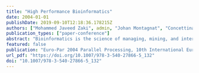 ```yaml
---
title: "High Performance Bioinformatics"
date: 2004-01-01
publishDate: 2019-09-10T12:18:36.178215Z
authors: ["Mohammed Javeed Zaki", admin, "Johan Montagnat", "Concettina Guerra"]
publication_types: ["paper-conference"]
abstract: "Bioinformatics is the science of managing, mining, and interpreting information from biological sequences and structures. Genome sequencing projects have contributed to an exponential growth in complete and partial sequence databases. Similarly, the rapidly expanding structural genomics initiative aims to catalog the structure-function information for proteins. Advances in technology such as microarrays have launched the subfield of genomics and proteomics to study the genes, proteins, and the regulatory gene expression circuitry inside the cell. What characterizes the state of the field is the flood of data that exists today or that is anticipated in the future. Combined with the fact that many of the bioinformatics tasks are highly compute intensive (e.g., ad initio protein folding), it is clear that high performance computing has a fundamental role to play in various bioinformatics problems ranging from the protein folding problem to large-scale genomics to inferring pathways and regulatory networks. The goal of this session is to present the latest research in high-performance computing applied to bioinformatics tasks. We are especially interested in scalable, parallel, and distributed algorithms for mining and analyzing bioinformatics data, as well as system tools that support large-scale high performance bioinformatics."
featured: false
publication: "Euro-Par 2004 Parallel Processing, 10th International Euro-Par Conference, Pisa, Italy, August 31-September 3, 2004"
url_pdf: "https://doi.org/10.1007/978-3-540-27866-5_132"
doi: "10.1007/978-3-540-27866-5_132"
---
```


